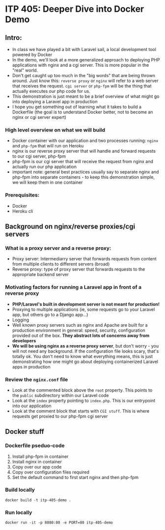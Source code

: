 # ITP 405: Deeper Dive into Docker Demo


## Intro:
- In class we have played a bit with Laravel sail, a local development tool powered by Docker
- In the demo, we'll look at a more generalized approach to deploying PHP applications with nginx and a cgi server. This is more popular in the "real" world.
- Don't get caught up too much in the "big words" that are being thrown around. Just know this: `reverse proxy` or `nginx` will refer to a web server that receives the request. `cgi server` or `php-fpm` will be the thing that actually executes our php code for us.
- This demonstration is just meant to be a brief overview of what might go into deploying a Laravel app in production
- I hope you get something out of learning what it takes to build a Dockerfile (the goal is to understand Docker better, not to become an nginx or cgi server expert)


### High level overview on what we will build
- Docker container with our application and two processes running: `nginx` and `php-fpm` that will run on Heroku
- nginx is our reverse proxy server that will handle and forward requests to our cgi server, php-fpm
- php-fpm is our cgi server that will receive the request from nginx and actually run our php application
- important note: general best practices usually say to separate nginx and php-fpm into separate containers - to keep this demonstration simple, we will keep them in one container


### Prerequisites:
- Docker
- Heroku cli


## Background on nginx/reverse proxies/cgi servers

### What is a proxy server and a reverse proxy:
- Proxy server: Intermediarry server that forwards requests from content from multiple clients to different servers (broad)
- Reverse proxy: type of proxy server that forwards requests to the appropriate backend server


### Motivating factors for running a Laravel app in front of a reverse proxy
- <strong>PHP/Laravel's built in development server is not meant for production!</strong>
- Proxying to multiple applications (ie, some requests go to your Laravel app, but others go to a Django app...)
- Logging
- Well known proxy servers such as nginx and Apache are built for a production environment in general: speed, security, configuration provided out of the box. <strong>They abstract lots of concerns away from developers</strong>
- <strong>We will be using nginx as a reverse proxy server</strong>, but don't worry - you will not need any background. If the configuration file looks scary, that's totally ok. You don't need to know what everything means, this is just demonstrating how one might go about deploying containerized Laravel apps in production


### Review the `nginx.conf` file
- Look at the commented block above the `root` property. This points to the `public` subdirectory within our Laravel code
- Look at the `index` property pointing to `index.php`. This is our entrypoint into our application
- Look at the comment block that starts with `CGI stuff`. This is where requests get proxied to our php-fpm cgi server


## Docker stuff

### Dockerfile pseduo-code
1. Install php-fpm in container
1. Install nginx in container
1. Copy over our app code 
1. Copy over configuration files required
1. Set the default command to first start nginx and then php-fpm

### Build locally
`docker build -t itp-405-demo .`

### Run locally
`docker run -it -p 8080:80 -e PORT=80 itp-405-demo`

